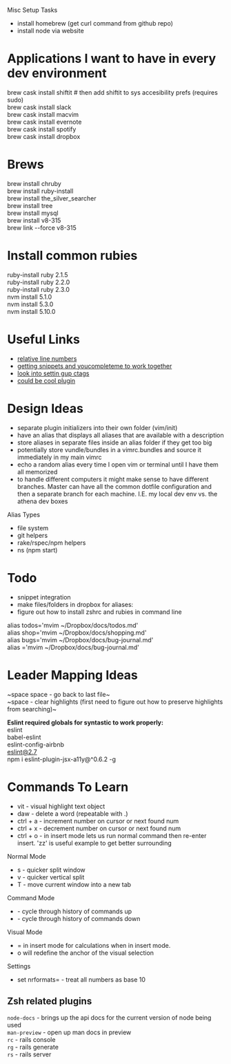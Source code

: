Misc Setup Tasks
* install homebrew (get curl command from github repo)
* install node via website

# Applications I want to have in every dev environment
brew cask install shiftit   # then add shiftit to sys accesibility prefs (requires sudo)  
brew cask install slack   
brew cask install macvim  
brew cask install evernote  
brew cask install spotify  
brew cask install dropbox  

# Brews
brew install chruby  
brew install ruby-install  
brew install the_silver_searcher  
brew install tree  
brew install mysql  
brew install v8-315  
brew link --force v8-315  

# Install common rubies
ruby-install ruby 2.1.5  
ruby-install ruby 2.2.0  
ruby-install ruby 2.3.0  
nvm install 5.1.0  
nvm install 5.3.0  
nvm install 5.10.0  

# Useful Links
* [relative line numbers](http://jeffkreeftmeijer.com/2012/relative-line-numbers-in-vim-for-super-fast-movement/)  
* [getting snippets and youcompleteme to work together](http://stackoverflow.com/questions/14896327/ultisnips-and-youcompleteme)  
* [look into settin gup ctags](https://github.com/LaunchAcademy/vim-config/blob/4e54606e6e201612a7c2152eb190538166a8afc2/init/keybindings.vim#L80)  
* [could be cool plugin](https://github.com/easymotion/vim-easymotion)  

# Design Ideas
* separate plugin initializers into their own folder (vim/init)  
* have an alias that displays all aliases that are available with a description  
* store aliases in separate files inside an alias folder if they get too big  
* potentially store vundle/bundles in a vimrc.bundles and source it immediately in my main vimrc  
* echo a random alias every time I open vim or terminal until I have them all memorized  
* to handle different computers it might make sense to have different branches.
    Master can have all the common dotfile configuration and then a separate
    branch for each machine. I.E. my local dev env vs. the athena dev boxes  


Alias Types
* file system
* git helpers
* rake/rspec/npm helpers
* ns (npm start)

# Todo
* snippet integration
* make files/folders in dropbox for aliases:
* figure out how to install zshrc and rubies in command line

alias todos='mvim ~/Dropbox/docs/todos.md'  
alias shop='mvim ~/Dropbox/docs/shopping.md'  
alias bugs='mvim ~/Dropbox/docs/bug-journal.md'  
alias ='mvim ~/Dropbox/docs/bug-journal.md'  

# Leader Mapping Ideas
~space space - go back to last file~  
~space - clear highlights (first need to figure out how to preserve highlights from searching)~  

**Eslint required globals for syntastic to work properly:**  
eslint  
babel-eslint  
eslint-config-airbnb  
eslint@2.7  
npm i eslint-plugin-jsx-a11y@^0.6.2 -g  

# Commands To Learn

- vit - visual highlight text object
- daw - delete a word (repeatable with .)
- ctrl + a - increment number on cursor or next found num
- ctrl + x - decrement number on cursor or next found num
- ctrl + o - in insert mode lets us run normal command then re-enter insert.  'zz' is useful example to get better surrounding

Normal Mode
- <C-w>s - quicker split window
- <C-w>v - quicker vertical split
- <C-w>T - move current window into a new tab

Command Mode
- <C-p> - cycle through history of commands up
- <C-n> - cycle through history of commands down

Visual Mode
- <C-r>= in insert mode for calculations when in insert mode. 
- o will redefine the anchor of the visual selection

Settings
- set nrformats=    - treat all numbers as base 10

## Zsh related plugins
`node-docs` - brings up the api docs for the current version of node being used  
`man-preview` - open up man docs in preview  
`rc` - rails console  
`rg` - rails generate  
`rs` - rails server  
